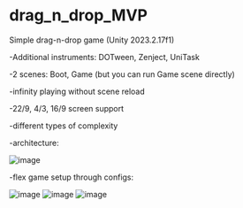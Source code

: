 # drag_n_drop_MVP

Simple drag-n-drop game (Unity 2023.2.17f1)

-Additional instruments: DOTween, Zenject, UniTask

-2 scenes: Boot, Game (but you can run Game scene directly)

-infinity playing without scene reload

-22/9, 4/3, 16/9 screen support

-different types of complexity

-architecture:

![image](https://github.com/user-attachments/assets/83628d10-4cf3-4408-8b7b-3efc84a733cf)

-flex game setup through configs:

![image](https://github.com/user-attachments/assets/880f5170-f45e-4a45-98ce-2f151433b90a)
![image](https://github.com/user-attachments/assets/1245166e-2c88-41f4-9b93-8b50cb8907bd)
![image](https://github.com/user-attachments/assets/c81cb8f3-9718-4b05-b251-74019b0e35b6)
